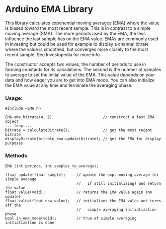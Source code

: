 # Arduino EMA Library

This library calculates exponential moving averages (EMA) where the value is biased toward the most recent sample. This is in contrast to a simple moving average (SMA). The more periods used by the EMA, the less influence the last sample has on the EMA value. EMAs are commonly used in investing but could be used for example to display a channel bitrate where the value is smoothed, but converges more closely to the most recent sample. See Investopedia for more info.

The constructor accepts two values, the number of periods to use in forming constants for its calculations. The second is the number of samples to average to set the initial value of the EMA. This value depends on your data and how eager you are to get into EMA mode. You can also initialize the EMA value at any time and terminate the averaging phase.

### Usage:

    #include <EMA.h>
    
    EMA ema_bitrate(4, 2);                      // construct a fast EMA object
    ... loop ...
    bitrate = calculateBitrate();               // get the most recent bitrate
    displayBitrate(bitrate_ema.update(bitrate); // get the EMA for display purposes

### Methods

    EMA (int periods, int samples_to_average);
    
    float update(float sample);     // update the exp. moving average (or simple average
                                    //   if still initializing) and return the value
    float value(void);              // returns the EMA value again (no update)
    float value(float new_value);   // initializes the EMA value and turns off the
                                    //   simple averaging initialization phase
    bool in_ema_mode(void);         // true of simple averaging initialization is done
